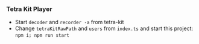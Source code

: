 ### Tetra Kit Player

- Start `decoder` and `recorder -a` from tetra-kit
- Change `tetraKitRawPath` and `users` from `index.ts` and start this project: `npm i; npm run start`
